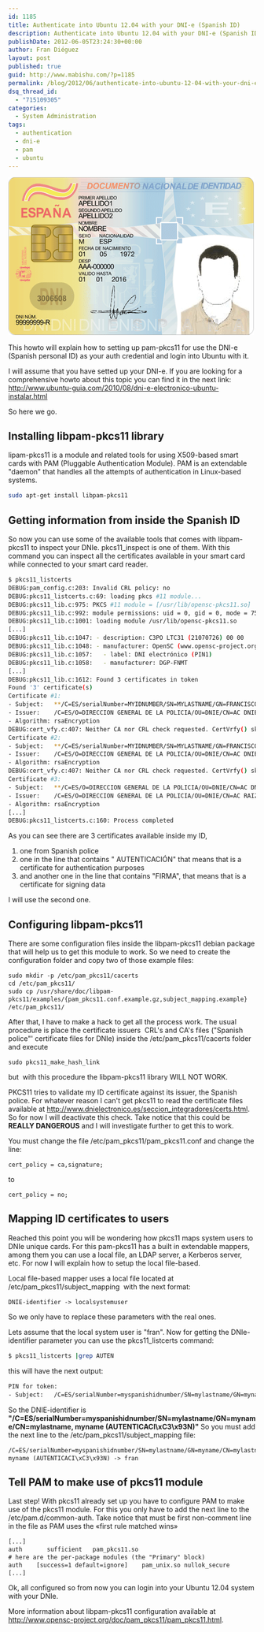 ```yaml
---
id: 1185
title: Authenticate into Ubuntu 12.04 with your DNI-e (Spanish ID)
description: Authenticate into Ubuntu 12.04 with your DNI-e (Spanish ID)
publishDate: 2012-06-05T23:24:30+00:00
author: Fran Diéguez
layout: post
published: true
guid: http://www.mabishu.com/?p=1185
permalink: /blog/2012/06/authenticate-into-ubuntu-12-04-with-your-dni-e-spanish-id/
dsq_thread_id:
  - "715109305"
categories:
  - System Administration
tags:
  - authentication
  - dni-e
  - pam
  - ubuntu
---
```


![DNI](./dni_electronico.png)

This howto will explain how to setting up pam-pkcs11 for use the DNI-e (Spanish personal ID) as your auth credential and login into Ubuntu with it.

I will assume that you have setted up your DNI-e. If you are looking for a comprehensive howto about this topic you can find it in the next link: <a href="http://www.ubuntu-guia.com/2010/08/dni-e-electronico-ubuntu-instalar.html">http://www.ubuntu-guia.com/2010/08/dni-e-electronico-ubuntu-instalar.html</a>

So here we go.

## Installing libpam-pkcs11 library
lipam-pkcs11 is a module and related tools for using X509-based smart cards with PAM (Pluggable Authentication Module). PAM is an extendable "daemon" that handles all the attempts of authentication in Linux-based systems.

```bash
sudo apt-get install libpam-pkcs11
```

## Getting information from inside the Spanish ID

So now you can use some of the available tools that comes with libpam-pkcs11 to inspect your DNIe. pkcs11_inspect is one of them. With this command you can inspect all the certificates available in your smart card while connected to your smart card reader.

```bash
$ pkcs11_listcerts
DEBUG:pam_config.c:203: Invalid CRL policy: no
DEBUG:pkcs11_listcerts.c:69: loading pkcs #11 module...
DEBUG:pkcs11_lib.c:975: PKCS #11 module = [/usr/lib/opensc-pkcs11.so]
DEBUG:pkcs11_lib.c:992: module permissions: uid = 0, gid = 0, mode = 755
DEBUG:pkcs11_lib.c:1001: loading module /usr/lib/opensc-pkcs11.so
[...]
DEBUG:pkcs11_lib.c:1047: - description: C3PO LTC31 (21070726) 00 00
DEBUG:pkcs11_lib.c:1048: - manufacturer: OpenSC (www.opensc-project.org) [...]
DEBUG:pkcs11_lib.c:1057:   - label: DNI electrónico (PIN1)
DEBUG:pkcs11_lib.c:1058:   - manufacturer: DGP-FNMT
[...]
DEBUG:pkcs11_lib.c:1612: Found 3 certificates in token
Found '3' certificate(s)
Certificate #1:
- Subject:   **/C=ES/serialNumber=MYIDNUMBER/SN=MYLASTNAME/GN=FRANCISCO/CN=MYLASTNAME, FRANCISCO (AUTENTICACI\xC3\x93N)**
- Issuer:    /C=ES/O=DIRECCION GENERAL DE LA POLICIA/OU=DNIE/CN=AC DNIE 003
- Algorithm: rsaEncryption
DEBUG:cert_vfy.c:407: Neither CA nor CRL check requested. CertVrfy() skipped
Certificate #2:
- Subject:   **/C=ES/serialNumber=MYIDNUMBER/SN=MYLASTNAME/GN=FRANCISCO/CN=MYLASTNAME, FRANCISCO (FIRMA)**
- Issuer:    /C=ES/O=DIRECCION GENERAL DE LA POLICIA/OU=DNIE/CN=AC DNIE 003
- Algorithm: rsaEncryption
DEBUG:cert_vfy.c:407: Neither CA nor CRL check requested. CertVrfy() skipped
Certificate #3:
- Subject:   **/C=ES/O=DIRECCION GENERAL DE LA POLICIA/OU=DNIE/CN=AC DNIE 003**
- Issuer:    /C=ES/O=DIRECCION GENERAL DE LA POLICIA/OU=DNIE/CN=AC RAIZ DNIE
- Algorithm: rsaEncryption
[...]
DEBUG:pkcs11_listcerts.c:160: Process completed
```

As you can see there are 3 certificates available inside my ID,
1.  one from Spanish police
2.  one in the line that contains " AUTENTICACIÓN" that means that is a certificate for authentication purposes
3.  and another one in the line that contains "FIRMA", that means that is a certificate for signing data

I will use the second one.

## Configuring libpam-pkcs11

There are some configuration files inside the libpam-pkcs11 debian package that will help us to get this module to work. So we need to create the configuration folder and copy two of those example files:

```
sudo mkdir -p /etc/pam_pkcs11/cacerts
cd /etc/pam_pkcs11/
sudo cp /usr/share/doc/libpam-pkcs11/examples/{pam_pkcs11.conf.example.gz,subject_mapping.example} /etc/pam_pkcs11/
```

After that, I have to make a hack to get all the process work. The usual procedure is place the certificate issuers  CRL's and CA's files ("Spanish police"' certificate files for DNIe) inside the /etc/pam_pkcs11/cacerts folder and execute

```
sudo pkcs11_make_hash_link
```

but  with this procedure the libpam-pkcs11 library WILL NOT WORK.

PKCS11 tries to validate my ID certificate against its issuer, the Spanish police. For whatever reason I can't get pkcs11 to read the certificate files available at <a href="http://www.dnielectronico.es/seccion_integradores/certs.html">http://www.dnielectronico.es/seccion_integradores/certs.html</a>.  So for now I will deactivate this check. Take notice that this could be **REALLY DANGEROUS** and I will investigate further to get this to work.

You must change the file /etc/pam_pkcs11/pam_pkcs11.conf and change the line:

```
cert_policy = ca,signature;
```

to

```
cert_policy = no;
```

## Mapping ID certificates to users
Reached this point you will be wondering how pkcs11 maps system users to DNIe unique cards. For this pam-pkcs11 has a built in extendable mappers, among them you can use a local file, an LDAP server, a Kerberos server, etc. For now I will explain how to setup the local file-based.

Local file-based mapper uses a local file located at /etc/pam_pkcs11/subject_mapping  with the next format:

```
DNIE-identifier -> localsystemuser
```

So we only have to replace these parameters with the real ones.

Lets assume that the local system user is "fran". Now for getting the DNIe-identifier parameter you can use the pkcs11_listcerts command:

```bash
$ pkcs11_listcerts |grep AUTEN
```

this will have the next output:

```bash
PIN for token:
- Subject:   /C=ES/serialNumber=myspanishidnumber/SN=mylastname/GN=myname/CN=mylastname, myname (AUTENTICACI\xC3\x93N)
```

So the DNIE-identifier is **"/C=ES/serialNumber=myspanishidnumber/SN=mylastname/GN=myname/CN=mylastname, myname (AUTENTICACI\xC3\x93N)"**
So you must add the next line to the /etc/pam_pkcs11/subject_mapping file:

```
/C=ES/serialNumber=myspanishidnumber/SN=mylastname/GN=myname/CN=mylastname, myname (AUTENTICACI\xC3\x93N) -> fran
```

## Tell PAM to make use of pkcs11 module

Last step! With pkcs11 already set up you have to configure PAM to make use of the pkcs11 module. For this you only have to add the next line to the /etc/pam.d/common-auth. Take notice that must be first non-comment line in the file as PAM uses the «first rule matched wins»

```
[...]
auth       sufficient   pam_pkcs11.so
# here are the per-package modules (the "Primary" block)
auth    [success=1 default=ignore]    pam_unix.so nullok_secure
[...]
```

Ok, all configured so from now you can login into your Ubuntu 12.04 system with your DNIe.

More information about libpam-pkcs11 configuration available at <a href="http://www.opensc-project.org/doc/pam_pkcs11/pam_pkcs11.html">http://www.opensc-project.org/doc/pam_pkcs11/pam_pkcs11.html</a>.

&nbsp;
